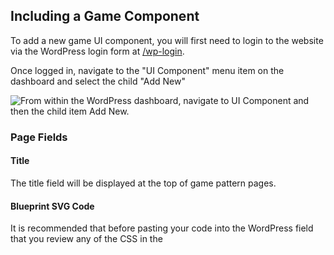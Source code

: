 ## Including a Game Component

To add a new game UI component, you will first need to login to the website via the WordPress login form at [/wp-login](/wp-login).

Once logged in, navigate to the "UI Component" menu item on the dashboard and select the child "Add New"

![From within the WordPress dashboard, navigate to UI Component and then the child item Add New.](https://i.imgur.com/t7hBDbH.png)

### Page Fields

#### Title

The title field will be displayed at the top of game pattern pages.

#### Blueprint SVG Code

It is recommended that before pasting your code into the WordPress field that you review any of the CSS in the <span class="text--bold text--red"><style></span> tag. To avoid any conflicts, it is recommended to remove any font-family styles as these will be applied via the external CSS stylesheet. Font weights and colours may still be included.

For optimal performance, it is recommended that the tool [SVGOMG](https://jakearchibald.github.io/svgomg/) is used to minify the output generated for the SVG.

#### Description

The description field will be displayed directly after the title. No classes are <span class="text--bold">required</span>, however if you wish to modify the text you can do so using [text trumps](/components.html#text) found in the pattern library.

#### When To Use

When to use is a section to show the need for the component. What type of games benefit from the component? Which games <span class="text--bold">require</span> the component?

It is recommended that for the "When To Use" and "Solution" a list is used for each field. This field usually uses the "Divided" and "Bullets" classes. More can be found about the list components over at [the lists documentation](/components.html#lists).

If unsure of how to layout the classes, view an existing example to get an understanding of the structure

#### Solution

The solution is how the pattern is used. Think about what the component needs to convey, colours often used, icongraphy and labels that are included.

As mentioned in the "When To Use" description, it is recommended that for the "When To Use" and "Solution" a list is used for each field. This field usually uses the "Divided" and "Bullets" classes. More can be found about the list components over at [the lists documentation](/components.html#lists).

If unsure of how to layout the classes, view an existing example to get an understanding of the structure

#### Technical Details

This is where any information related to the pattern that hasn't already been listed can be included. If there is a geeky fact you have found out about the pattern, or perhaps heavy documentation that wouldn't be included in the previous fields, this is the section to include it in.

#### Categories

All patterns fit into one of several categories. Select at least one category so that the pattern has helpful breadcrumbs.

#### Featured Image

This image may be used throughout the website to represent the pattern.

The featured image can be the original blueprint or a game example you think represents the pattern well.

### Attatching to existing examples

![The create connections form on the page allows for components and examples to link](http://i.imgur.com/admQ73A.png)

You may sometimes find that you have included pattern examples <span class="text--bold">before</span> you've created the pattern page itself.

This is no problem, within the pattern page editor, you are able to select pattern examples that have been created and link them to the page. These examples will show on the pages front end when published.
